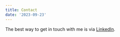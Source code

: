 ```yaml
---
title: Contact
date: '2023-09-23'
---
```


The best way to get in touch with me is via
[LinkedIn](https://linkedin.com/in/BenjaminQuigley).
